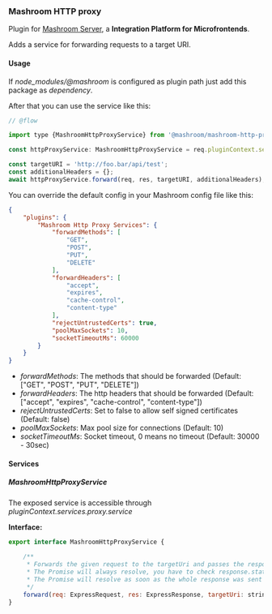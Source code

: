 
### Mashroom HTTP proxy

Plugin for [Mashroom Server](https://www.mashroom-server.com), a **Integration Platform for Microfrontends**. 

Adds a service for forwarding requests to a target URI.

#### Usage

If _node_modules/@mashroom_ is configured as plugin path just add this package as _dependency_.

After that you can use the service like this:

```js
// @flow

import type {MashroomHttpProxyService} from '@mashroom/mashroom-http-proxy/type-definitions';

const httpProxyService: MashroomHttpProxyService = req.pluginContext.services.proxy.service;

const targetURI = 'http://foo.bar/api/test';
const additionalHeaders = {};
await httpProxyService.forward(req, res, targetURI, additionalHeaders);
```

You can override the default config in your Mashroom config file like this:

```json
{
    "plugins": {
        "Mashroom Http Proxy Services": {
            "forwardMethods": [
                "GET",
                "POST",
                "PUT",
                "DELETE"
            ],
            "forwardHeaders": [
                "accept",
                "expires",
                "cache-control",
                "content-type"
            ],
            "rejectUntrustedCerts": true,
            "poolMaxSockets": 10,
            "socketTimeoutMs": 60000
        }
    }
}
```
 * _forwardMethods_: The methods that should be forwarded (Default: ["GET", "POST", "PUT", "DELETE"])
 * _forwardHeaders_: The http headers that should be forwarded (Default: ["accept", "expires", "cache-control", "content-type"])
 * _rejectUntrustedCerts_: Set to false to allow self signed certificates (Default: false)
 * _poolMaxSockets_: Max pool size for connections (Default: 10)
 * _socketTimeoutMs_: Socket timeout, 0 means no timeout (Default: 30000 - 30sec)

#### Services

##### MashroomHttpProxyService

The exposed service is accessible through _pluginContext.services.proxy.service_

**Interface:**

```js
export interface MashroomHttpProxyService {
    
    /**
     * Forwards the given request to the targetUri and passes the response from the target to the response object.
     * The Promise will always resolve, you have to check response.statusCode to see if the transfer was successful or not.
     * The Promise will resolve as soon as the whole response was sent to the client.
     */
    forward(req: ExpressRequest, res: ExpressResponse, targetUri: string, additionalHeaders?: HttpHeaders): Promise<void>;
}
```

